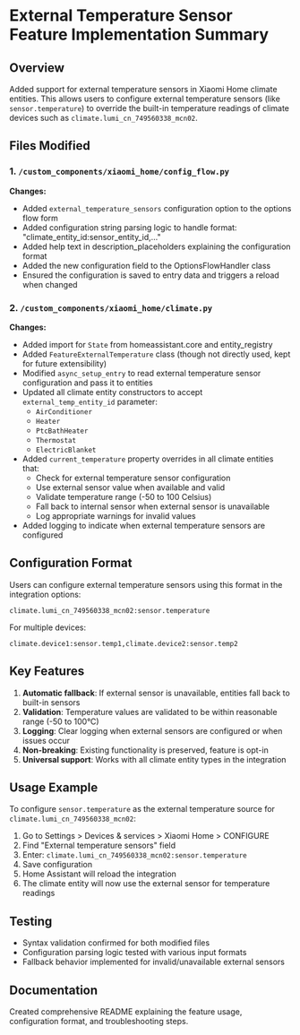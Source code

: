 # External Temperature Sensor Feature Implementation Summary

## Overview
Added support for external temperature sensors in Xiaomi Home climate entities. This allows users to configure external temperature sensors (like `sensor.temperature`) to override the built-in temperature readings of climate devices such as `climate.lumi_cn_749560338_mcn02`.

## Files Modified

### 1. `/custom_components/xiaomi_home/config_flow.py`
**Changes:**
- Added `external_temperature_sensors` configuration option to the options flow form
- Added configuration string parsing logic to handle format: "climate_entity_id:sensor_entity_id,..."
- Added help text in description_placeholders explaining the configuration format
- Added the new configuration field to the OptionsFlowHandler class
- Ensured the configuration is saved to entry data and triggers a reload when changed

### 2. `/custom_components/xiaomi_home/climate.py`
**Changes:**
- Added import for `State` from homeassistant.core and entity_registry
- Added `FeatureExternalTemperature` class (though not directly used, kept for future extensibility)
- Modified `async_setup_entry` to read external temperature sensor configuration and pass it to entities
- Updated all climate entity constructors to accept `external_temp_entity_id` parameter:
  - `AirConditioner`
  - `Heater` 
  - `PtcBathHeater`
  - `Thermostat`
  - `ElectricBlanket`
- Added `current_temperature` property overrides in all climate entities that:
  - Check for external temperature sensor configuration
  - Use external sensor value when available and valid
  - Validate temperature range (-50 to 100 Celsius)
  - Fall back to internal sensor when external sensor is unavailable
  - Log appropriate warnings for invalid values
- Added logging to indicate when external temperature sensors are configured

## Configuration Format
Users can configure external temperature sensors using this format in the integration options:
```
climate.lumi_cn_749560338_mcn02:sensor.temperature
```

For multiple devices:
```
climate.device1:sensor.temp1,climate.device2:sensor.temp2
```

## Key Features
1. **Automatic fallback**: If external sensor is unavailable, entities fall back to built-in sensors
2. **Validation**: Temperature values are validated to be within reasonable range (-50 to 100°C)
3. **Logging**: Clear logging when external sensors are configured or when issues occur
4. **Non-breaking**: Existing functionality is preserved, feature is opt-in
5. **Universal support**: Works with all climate entity types in the integration

## Usage Example
To configure `sensor.temperature` as the external temperature source for `climate.lumi_cn_749560338_mcn02`:

1. Go to Settings > Devices & services > Xiaomi Home > CONFIGURE
2. Find "External temperature sensors" field
3. Enter: `climate.lumi_cn_749560338_mcn02:sensor.temperature`
4. Save configuration
5. Home Assistant will reload the integration
6. The climate entity will now use the external sensor for temperature readings

## Testing
- Syntax validation confirmed for both modified files
- Configuration parsing logic tested with various input formats
- Fallback behavior implemented for invalid/unavailable external sensors

## Documentation
Created comprehensive README explaining the feature usage, configuration format, and troubleshooting steps.
